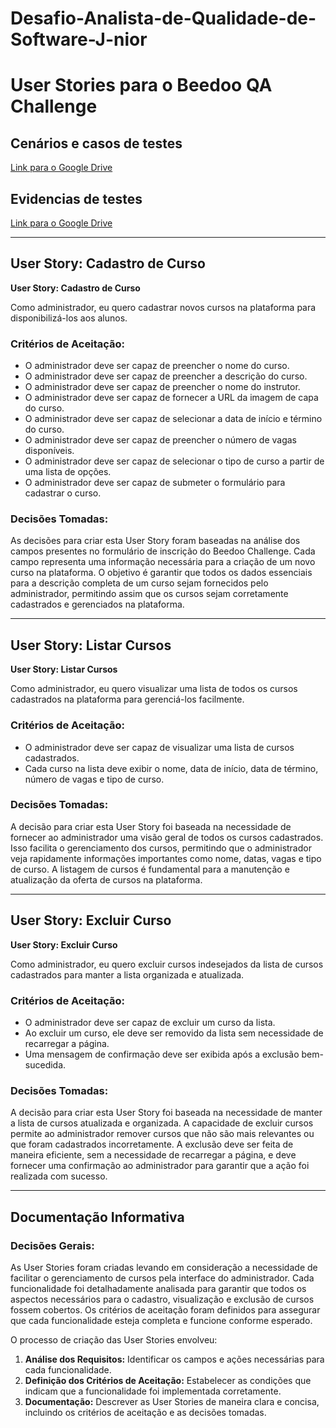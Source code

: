 # Desafio-Analista-de-Qualidade-de-Software-J-nior

# User Stories para o Beedoo QA Challenge
## Cenários e casos de testes
[Link para o Google Drive](https://docs.google.com/spreadsheets/d/1uJnwY4tumCcUn_f1kPYk-x6WJG8x9Pw6ud-yI3iPh_U/edit?usp=sharing)

## Evidencias de testes
[Link para o Google Drive](https://drive.google.com/drive/folders/17foBQbttk_nhQxqxPBWvcH-qYS_mEXtZ?usp=sharing)

---

## User Story: Cadastro de Curso

**User Story: Cadastro de Curso**

Como administrador, eu quero cadastrar novos cursos na plataforma para disponibilizá-los aos alunos.

### Critérios de Aceitação:
- O administrador deve ser capaz de preencher o nome do curso.
- O administrador deve ser capaz de preencher a descrição do curso.
- O administrador deve ser capaz de preencher o nome do instrutor.
- O administrador deve ser capaz de fornecer a URL da imagem de capa do curso.
- O administrador deve ser capaz de selecionar a data de início e término do curso.
- O administrador deve ser capaz de preencher o número de vagas disponíveis.
- O administrador deve ser capaz de selecionar o tipo de curso a partir de uma lista de opções.
- O administrador deve ser capaz de submeter o formulário para cadastrar o curso.

### Decisões Tomadas:
As decisões para criar esta User Story foram baseadas na análise dos campos presentes no formulário de inscrição do Beedoo Challenge. Cada campo representa uma informação necessária para a criação de um novo curso na plataforma. O objetivo é garantir que todos os dados essenciais para a descrição completa de um curso sejam fornecidos pelo administrador, permitindo assim que os cursos sejam corretamente cadastrados e gerenciados na plataforma.

---

## User Story: Listar Cursos

**User Story: Listar Cursos**

Como administrador, eu quero visualizar uma lista de todos os cursos cadastrados na plataforma para gerenciá-los facilmente.

### Critérios de Aceitação:
- O administrador deve ser capaz de visualizar uma lista de cursos cadastrados.
- Cada curso na lista deve exibir o nome, data de início, data de término, número de vagas e tipo de curso.

### Decisões Tomadas:
A decisão para criar esta User Story foi baseada na necessidade de fornecer ao administrador uma visão geral de todos os cursos cadastrados. Isso facilita o gerenciamento dos cursos, permitindo que o administrador veja rapidamente informações importantes como nome, datas, vagas e tipo de curso. A listagem de cursos é fundamental para a manutenção e atualização da oferta de cursos na plataforma.

---

## User Story: Excluir Curso

**User Story: Excluir Curso**

Como administrador, eu quero excluir cursos indesejados da lista de cursos cadastrados para manter a lista organizada e atualizada.

### Critérios de Aceitação:
- O administrador deve ser capaz de excluir um curso da lista.
- Ao excluir um curso, ele deve ser removido da lista sem necessidade de recarregar a página.
- Uma mensagem de confirmação deve ser exibida após a exclusão bem-sucedida.

### Decisões Tomadas:
A decisão para criar esta User Story foi baseada na necessidade de manter a lista de cursos atualizada e organizada. A capacidade de excluir cursos permite ao administrador remover cursos que não são mais relevantes ou que foram cadastrados incorretamente. A exclusão deve ser feita de maneira eficiente, sem a necessidade de recarregar a página, e deve fornecer uma confirmação ao administrador para garantir que a ação foi realizada com sucesso.

---

## Documentação Informativa

### Decisões Gerais:
As User Stories foram criadas levando em consideração a necessidade de facilitar o gerenciamento de cursos pela interface do administrador. Cada funcionalidade foi detalhadamente analisada para garantir que todos os aspectos necessários para o cadastro, visualização e exclusão de cursos fossem cobertos. Os critérios de aceitação foram definidos para assegurar que cada funcionalidade esteja completa e funcione conforme esperado.

O processo de criação das User Stories envolveu:
1. **Análise dos Requisitos:** Identificar os campos e ações necessárias para cada funcionalidade.
2. **Definição dos Critérios de Aceitação:** Estabelecer as condições que indicam que a funcionalidade foi implementada corretamente.
3. **Documentação:** Descrever as User Stories de maneira clara e concisa, incluindo os critérios de aceitação e as decisões tomadas.

